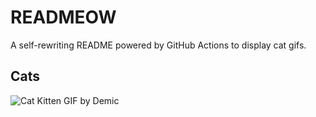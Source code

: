 # READMEOW

A self-rewriting README powered by GitHub Actions to display cat gifs.

## Cats

![Cat Kitten GIF by Demic](https://media4.giphy.com/media/3oriO0OEd9QIDdllqo/200.gif?cid=9acd02da4cz268qs8c77d1qq1380adjhqvgzv98m1aey0nyy&ep=v1_gifs_search&rid=200.gif&ct=g)

